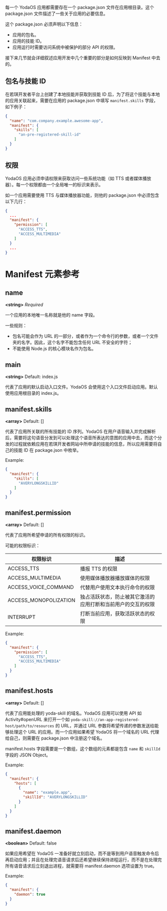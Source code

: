 每一个 YodaOS 应用都需要存在一个 package.json 文件在应用根目录。这个 package.json 文件描述了一些关于应用的必要信息。

这个 package.json 必须声明以下信息：

- 应用的包名。
- 应用的技能 ID。
- 应用运行时需要访问系统中被保护的部分 API 的权限。

接下来几节就会详细叙述应用开发中几个重要的部分是如何反映到 Manifest 中去的。

## 包名与技能 ID

在若琪开发者平台上创建了本地技能并获取到技能 ID 后，为了将这个技能与本地的应用关联起来，需要在应用的 package.json 中填写 `manifest.skills` 字段，如下例子：

```json
{
  "name": "com.company.example.awesome-app",
  "manifest": {
    "skills": [
      "an-pre-registered-skill-id"
    ]
  }
}
```

## 权限

YodaOS 应用必须申请权限来获取访问一些系统功能（如 TTS 或者媒体播放器）。每一个权限都由一个全局唯一的标识来表示。

如一个应用需要使用 TTS 与媒体播放器功能，则他的 package.json 中必须包含以下几行：

```json
{
  ...
  "manifest": {
    "permission": [
      "ACCESS_TTS",
      "ACCESS_MULTIMEDIA"
    ]
  }
  ...
}
```

# Manifest 元素参考

## name

**&lt;string&gt;** *Required*

一个应用的本地唯一名称就是他的 name 字段。

一些规则：

- 包名可能会作为 URL 的一部分，或者作为一个命令行的参数，或者一个文件夹的名字。因此，这个名字不能包含任何 URL 不安全的字符；
- 不能使用 Node.js 的核心模块名作为包名。

## main

**&lt;string&gt;** Default: index.js

代表了应用的默认启动入口文件。YodaOS 会使用这个入口文件启动应用。默认使用应用根目录的 index.js。

## manifest.skills

**&lt;array&gt;** Default: []

代表了应用所关联的所有技能的 ID 序列。YodaOS 在用户语音输入并完成解析后，需要将这句语音分发到可以处理这个语音所表达的意图的应用中去，而这个分发的过程就依赖应用在若琪开发者网站中所申请的技能的信息，所以应用需要将自己的技能 ID 在 package.json 中枚举。

Example:
```json
{
  "manifest": {
    "skills": [
      "AVERYLONGSKILLID"
    ]
  }
}
```

## manifest.permission

**&lt;array&gt;** Default: []

代表了应用所希望申请的所有权限的标识。

可能的权限标识：

权限标识 | 描述
--- | ---
ACCESS_TTS | 播报 TTS 的权限
ACCESS_MULTIMEDIA | 使用媒体播放器播放媒体的权限
ACCESS_VOICE_COMMAND | 代替用户使用文本执行命令的权限
ACCESS_MONOPOLIZATION | 独占活跃状态，防止被其它激活的应用打断和当前用户的交互的权限
INTERRUPT | 打断当前应用，获取活跃状态的权限

Example:
```json
{
  "manifest": {
    "permission": [
      "ACCESS_TTS",
      "ACCESS_MULTIMEDIA"
    ]
  }
}
```

## manifest.hosts

**&lt;array&gt;** Default: []

代表了应用能处理的 yoda-skill 的域名。YodaOS 应用可以使用 API 如 Activity#openURL 来打开一个如 `yoda-skill://an-app-registered-host/path/to/resources` 的 URL，并通过 URL 参数将希望传递的参数发送给能够处理这个 URL 的应用。而一个应用如果希望 YodaOS 将一个域名的 URL 代理给自己，则需要在 package.json 中注册这个域名。

manifest.hosts 字段需要是一个数组，这个数组的元素都是包含 `name` 和 `skillId` 字段的 JSON Object。

Example:

```json
{
  "manifest": {
    "hosts": [
      {
        "name": "example.app",
        "skillId": "AVERYLONGSKILLID"
      }
    ]
  }
}
```

## manifest.daemon

**&lt;boolean&gt;** Default: false

如果应用希望在 YodaOS 一准备好就立刻启动，而不是等到用户语音触发命令后再启动应用；并且在处理完语音请求后还希望继续保持进程运行，而不是在处理完所有语音请求后立刻退出进程，就需要将 manifest.daemon 选项设置为 true。

Example:
```json
{
  "manifest": {
    "daemon": true
  }
}
```
